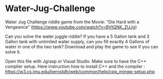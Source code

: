 # Water-Jug-Challenge
Water Jug Challenge riddle game from the Movie: "Die Hard with a Vengeance"  (https://www.youtube.com/watch?v=BVtQNK_ZUJg)

Can you solve the water juggle riddle? If you have a 5 Gallon tank and 3 Gallon tank with unlimited water supply, can you fill exactly 4 Gallons of water in one of the two tank? Download and play the game to see if you can solve it.

Open this file with Jgrasp or Visual Studio. Make sure to have the C++ complier setup. 
Here instruction how to install C++ and the compiler : https://w3.cs.jmu.edu/bernstdh/web/common/help/cpp_mingw-setup.php


  
